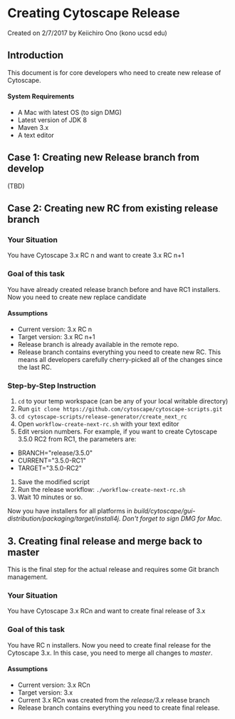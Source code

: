 # Creating Cytoscape Release

Created on 2/7/2017
by Keiichiro Ono (kono ucsd edu)

## Introduction
This document is for core developers who need to create new release of Cytoscape.

#### System Requirements

* A Mac with latest OS (to sign DMG)
* Latest version of JDK 8
* Maven 3.x
* A text editor


## Case 1: Creating new Release branch from develop
(TBD)


## Case 2: Creating new RC from existing release branch

### Your Situation
You have Cytoscape 3.x RC n and want to create 3.x RC n+1

### Goal of this task
You have already created release branch before and have RC1 installers.  Now you need to create new replace candidate

#### Assumptions
* Current version: 3.x RC n
* Target version: 3.x RC n+1
* Release branch is already available in the remote repo.
* Release branch contains everything you need to create new RC.  This means all developers carefully cherry-picked all of the changes since the last RC.

### Step-by-Step Instruction

1. ```cd``` to your temp workspace (can be any of your local writable directory)
1. Run ```git clone https://github.com/cytoscape/cytoscape-scripts.git```
1. ```cd cytoscape-scripts/release-generator/create_next_rc```
1. Open ```workflow-create-next-rc.sh``` with your text editor
1. Edit version numbers.  For example, if you want to create Cytoscape 3.5.0 RC2 from RC1, the parameters are:
  * BRANCH="release/3.5.0"
  * CURRENT="3.5.0-RC1"
  * TARGET="3.5.0-RC2"
1. Save the modified script
1. Run the release workflow: ```./workflow-create-next-rc.sh```
1. Wait 10 minutes or so.

Now you have installers for all platforms in _build/cytoscape/gui-distribution/packaging/target/install4j_.  *Don't forget to sign DMG for Mac.*

## 3. Creating final release and merge back to master

This is the final step for the actual release and requires some Git branch management.

### Your Situation
You have Cytoscape 3.x RCn and want to create final release of 3.x

### Goal of this task
You have RC n installers.  Now you need to create final release for the Cytoscape 3.x.  In this case, you need to merge all changes to *master*.

#### Assumptions
* Current version: 3.x RCn
* Target version: 3.x
* Current 3.x RCn was created from the _release/3.x_ release branch
* Release branch contains everything you need to create final release.
